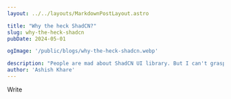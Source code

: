 ```yaml
---
layout: ../../layouts/MarkdownPostLayout.astro

title: "Why the heck ShadCN?"
slug: why-the-heck-shadcn
pubDate: 2024-05-01

ogImage: '/public/blogs/why-the-heck-shadcn.webp'

description: "People are mad about ShadCN UI library. But I can't grasp my mind around the idea"
author: 'Ashish Khare'
---
```


Write